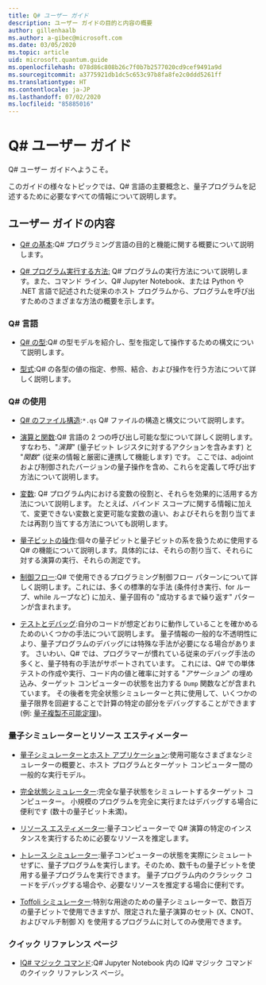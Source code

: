 ```yaml
---
title: Q# ユーザー ガイド
description: ユーザー ガイドの目的と内容の概要
author: gillenhaalb
ms.author: a-gibec@microsoft.com
ms.date: 03/05/2020
ms.topic: article
uid: microsoft.quantum.guide
ms.openlocfilehash: 078d86c808b26c7f0b7b2577020cd9cef9491a9d
ms.sourcegitcommit: a3775921db1dc5c653c97b8fa8fe2c0ddd5261ff
ms.translationtype: HT
ms.contentlocale: ja-JP
ms.lasthandoff: 07/02/2020
ms.locfileid: "85885016"
---
```

# <a name="the-q-user-guide"></a>Q# ユーザー ガイド

Q# ユーザー ガイドへようこそ。 

このガイドの様々なトピックでは、Q# 言語の主要概念と、量子プログラムを記述するために必要なすべての情報について説明します。

## <a name="user-guide-contents"></a>ユーザー ガイドの内容

- [Q# の基本](xref:microsoft.quantum.guide.basics):Q# プログラミング言語の目的と機能に関する概要について説明します。 

- [Q# プログラム実行する方法:](xref:microsoft.quantum.guide.host-programs) Q# プログラムの実行方法について説明します。また、コマンド ライン、Q# Jupyter Notebook、または Python や .NET 言語で記述された従来のホスト プログラムから、プログラムを呼び出すためのさまざまな方法の概要を示します。

### <a name="q-language"></a>Q# 言語

- [Q# の型](xref:microsoft.quantum.guide.types):Q# の型モデルを紹介し、型を指定して操作するための構文について説明します。

- [型式](xref:microsoft.quantum.guide.expressions):Q# の各型の値の指定、参照、結合、および操作を行う方法について詳しく説明します。 

### <a name="using-q"></a>Q# の使用

- [Q# のファイル構造](xref:microsoft.quantum.guide.filestructure):`*.qs` Q# ファイルの構造と構文について説明します。

- [演算と関数](xref:microsoft.quantum.guide.operationsfunctions):Q# 言語の 2 つの呼び出し可能な型について詳しく説明します。すなわち、"*演算*" (量子ビット レジスタに対するアクションを含みます) と "*関数*" (従来の情報と厳密に連携して機能します) です。 
    ここでは、adjoint および制御されたバージョンの量子操作を含め、これらを定義して呼び出す方法について説明します。

- [変数](xref:microsoft.quantum.guide.variables): Q# プログラム内における変数の役割と、それらを効果的に活用する方法について説明します。 
    たとえば、バインド スコープに関する情報に加えて、変更できない変数と変更可能な変数の違い、およびそれらを割り当てまたは再割り当てする方法についても説明します。

- [量子ビットの操作](xref:microsoft.quantum.guide.qubits):個々の量子ビットと量子ビットの系を扱うために使用する Q# の機能について説明します。具体的には、それらの割り当て、それらに対する演算の実行、それらの測定です。 

- [制御フロー](xref:microsoft.quantum.guide.controlflow):Q# で使用できるプログラミング制御フロー パターンについて詳しく説明します。これには、多くの標準的な手法 (条件付き実行、for ループ、while ループなど) に加え、量子固有の "成功するまで繰り返す" パターンが含まれます。

- [テストとデバッグ](xref:microsoft.quantum.guide.testingdebugging):自分のコードが想定どおりに動作していることを確かめるためのいくつかの手法について説明します。 
    量子情報の一般的な不透明性により、量子プログラムのデバッグには特殊な手法が必要になる場合があります。 
    さいわい、Q# では、プログラマーが慣れている従来のデバッグ手法の多くと、量子特有の手法がサポートされています。 これには、Q# での単体テストの作成や実行、コード内の値と確率に対する "*アサーション*" の埋め込み、ターゲット コンピューターの状態を出力する `Dump` 関数などが含まれています。 
    その後者を完全状態シミュレーターと共に使用して、いくつかの量子限界を回避することで計算の特定の部分をデバッグすることができます (例: [量子複製不可能定理](xref:microsoft.quantum.concepts.pauli))。

### <a name="quantum-simulators-and-resource-estimators"></a>量子シミュレーターとリソース エスティメーター

- [量子シミュレーターとホスト アプリケーション](xref:microsoft.quantum.machines):使用可能なさまざまなシミュレーターの概要と、ホスト プログラムとターゲット コンピューター間の一般的な実行モデル。

- [完全状態シミュレーター](xref:microsoft.quantum.machines.full-state-simulator):完全な量子状態をシミュレートするターゲット コンピューター。 小規模のプログラムを完全に実行またはデバッグする場合に便利です (数十の量子ビット未満)。

- [リソース エスティメーター](xref:microsoft.quantum.machines.resources-estimator):量子コンピューターで Q# 演算の特定のインスタンスを実行するために必要なリソースを推定します。

- [トレース シミュレーター](xref:microsoft.quantum.machines.qc-trace-simulator.intro):量子コンピューターの状態を実際にシミュレートせずに、量子プログラムを実行します。そのため、数千もの量子ビットを使用する量子プログラムを実行できます。 量子プログラム内のクラシック コードをデバッグする場合や、必要なリソースを推定する場合に便利です。

- [Toffoli シミュレーター](xref:microsoft.quantum.machines.toffoli-simulator):特別な用途のための量子シミュレーターで、数百万の量子ビットで使用できますが、限定された量子演算のセット (X、CNOT、およびマルチ制御 X) を使用するプログラムに対してのみ使用できます。

### <a name="quick-reference-pages"></a>クイック リファレンス ページ

- [IQ# マジック コマンド](xref:microsoft.quantum.guide.quickref.iqsharp):Q# Jupyter Notebook 内の IQ# マジック コマンドのクイック リファレンス ページ。
